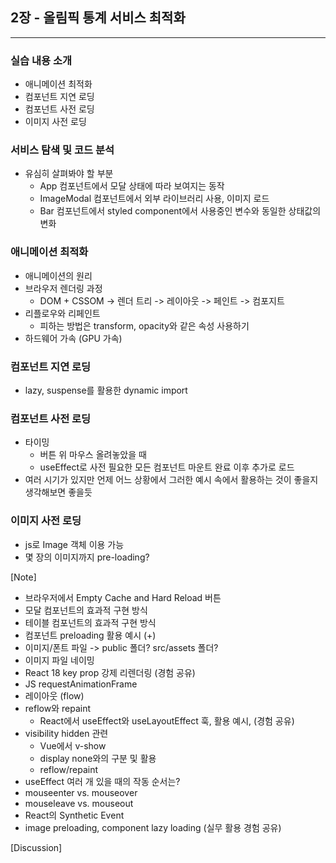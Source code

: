 ## 2장 - 올림픽 통계 서비스 최적화

---

### 실습 내용 소개

- 애니메이션 최적화
- 컴포넌트 지연 로딩
- 컴포넌트 사전 로딩
- 이미지 사전 로딩

### 서비스 탐색 및 코드 분석

- 유심히 살펴봐야 할 부분
  - App 컴포넌트에서 모달 상태에 따라 보여지는 동작
  - ImageModal 컴포넌트에서 외부 라이브러리 사용, 이미지 로드
  - Bar 컴포넌트에서 styled component에서 사용중인 변수와 동일한 상태값의 변화

### 애니메이션 최적화

- 애니메이션의 원리
- 브라우저 렌더링 과정
  - DOM + CSSOM -> 렌더 트리 -> 레이아웃 -> 페인트 -> 컴포지트
- 리플로우와 리페인트
  - 피하는 방법은 transform, opacity와 같은 속성 사용하기
- 하드웨어 가속 (GPU 가속)

### 컴포넌트 지연 로딩

- lazy, suspense를 활용한 dynamic import

### 컴포넌트 사전 로딩

- 타이밍
  - 버튼 위 마우스 올려놓았을 때
  - useEffect로 사전 필요한 모든 컴포넌트 마운트 완료 이후 추가로 로드
- 여러 시기가 있지만 언제 어느 상황에서 그러한 예시 속에서 활용하는 것이 좋을지 생각해보면 좋을듯

### 이미지 사전 로딩

- js로 Image 객체 이용 가능
- 몇 장의 이미지까지 pre-loading?

[Note]

- 브라우저에서 Empty Cache and Hard Reload 버튼
- 모달 컴포넌트의 효과적 구현 방식
- 테이블 컴포넌트의 효과적 구현 방식
- 컴포넌트 preloading 활용 예시 (+)
- 이미지/폰트 파일 -> public 폴더? src/assets 폴더?
- 이미지 파일 네이밍
- React 18 key prop 강제 리렌더링 (경험 공유)
- JS requestAnimationFrame
- 레이아웃 (flow)
- reflow와 repaint
  - React에서 useEffect와 useLayoutEffect 훅, 활용 예시, (경험 공유)
- visibility hidden 관련
  - Vue에서 v-show
  - display none와의 구분 및 활용
  - reflow/repaint
- useEffect 여러 개 있을 때의 작동 순서는?
- mouseenter vs. mouseover
- mouseleave vs. mouseout
- React의 Synthetic Event
- image preloading, component lazy loading (실무 활용 경험 공유)

[Discussion]
